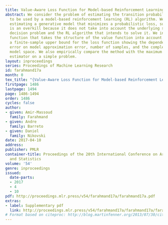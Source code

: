 ```yaml
---
title: Value-Aware Loss Function for Model-based Reinforcement Learning
abstract: We consider the problem of estimating the transition probability kernel
  to be used by a model-based reinforcement learning (RL) algorithm. We argue that
  estimating a generative model that minimizes a probabilistic loss, such as the log-loss,
  is an overkill because it does not take into account the underlying structure of
  decision problem and the RL algorithm that intends to solve it. We introduce a loss
  function that takes the structure of the value function into account. We provide
  a finite-sample upper bound for the loss function showing the dependence of the
  error on model approximation error, number of samples, and the complexity of the
  model space. We also empirically compare the method with the maximum likelihood
  estimator on a simple problem.
layout: inproceedings
series: Proceedings of Machine Learning Research
id: farahmand17a
month: 0
tex_title: "{Value-Aware Loss Function for Model-based Reinforcement Learning}"
firstpage: 1486
lastpage: 1494
page: 1486-1494
order: 1486
cycles: false
author:
- given: Amir-Massoud
  family: Farahmand
- given: Andre
  family: Barreto
- given: Daniel
  family: Nikovski
date: 2017-04-10
address: 
publisher: PMLR
container-title: Proceedings of the 20th International Conference on Artificial Intelligence
  and Statistics
volume: '54'
genre: inproceedings
issued:
  date-parts:
  - 2017
  - 4
  - 10
pdf: http://proceedings.mlr.press/v54/farahmand17a/farahmand17a.pdf
extras:
- label: Supplementary pdf
  link: http://proceedings.mlr.press/v54/farahmand17a/farahmand17a/farahmand17a-supp.pdf
# Format based on citeproc: http://blog.martinfenner.org/2013/07/30/citeproc-yaml-for-bibliographies/
---
```


